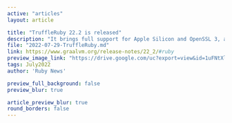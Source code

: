 ```yaml
---
active: "articles"
layout: article

title: "TruffleRuby 22.2 is released"
description: "It brings full support for Apple Silicon and OpenSSL 3, as well as many performance and compatibility improvements."
file: "2022-07-29-TruffleRuby.md"
link: https://www.graalvm.org/release-notes/22_2/#ruby 
preview_image_link: "https://drive.google.com/uc?export=view&id=1uFNtXlzrKqRO-v-6W6R3D48-Tr3Mi1Z8"
tags: July2022
author: 'Ruby News'

preview_full_background: false
preview_blur: true

article_preview_blur: true
round_borders: false
---
```

